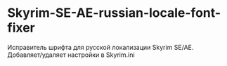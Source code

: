 # Skyrim-SE-AE-russian-locale-font-fixer
Исправитель шрифта для русской локализации Skyrim SE/AE. Добавляет/удаляет настройки в Skyrim.ini
